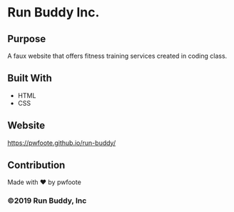 # Run Buddy Inc.

## Purpose
A faux website that offers fitness training services created in coding class.

## Built With
* HTML
* CSS

## Website
https://pwfoote.github.io/run-buddy/

## Contribution
Made with ❤️ by pwfoote


### ©️2019 Run Buddy, Inc 

